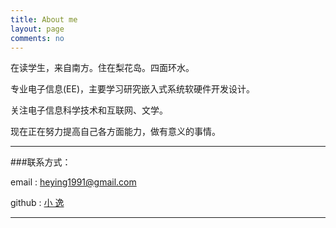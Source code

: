```yaml
---
title: About me
layout: page
comments: no
---
```


在读学生，来自南方。住在梨花岛。四面环水。

专业电子信息(EE)，主要学习研究嵌入式系统软硬件开发设计。

关注电子信息科学技术和互联网、文学。

现在正在努力提高自己各方面能力，做有意义的事情。


----

###联系方式：        

email  : heying1991@gmail.com

github : [小 逸](https://github.com/huangtuzhi)

----

